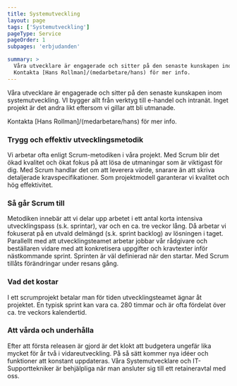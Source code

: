 ```yaml
---
title: Systemutveckling
layout: page
tags: ['Systemutveckling']
pageType: Service
pageOrder: 1
subpages: 'erbjudanden'

summary: >
  Våra utvecklare är engagerade och sitter på den senaste kunskapen inom systemutveckling. VI bygger allt från verktyg till e-handel och intranät. Inget projekt är det andra likt eftersom vi gillar att bli utmanade.
  Kontakta [Hans Rollman]/(medarbetare/hans) för mer info.
---
```


  Våra utvecklare är engagerade och sitter på den senaste kunskapen inom systemutveckling. VI bygger allt från verktyg till e-handel och intranät. Inget projekt är det andra likt eftersom vi gillar att bli utmanade.

  Kontakta [Hans Rollman]/(medarbetare/hans) för mer info.

### Trygg och effektiv utvecklingsmetodik
Vi arbetar ofta enligt Scrum-metodiken i våra projekt. Med Scrum blir det ökad kvalitet och ökat fokus på att lösa de utmaningar som är viktigast för dig. Med Scrum handlar det om att leverera värde, snarare än att skriva detaljerade kravspecifikationer. Som projektmodell garanterar vi kvalitet och hög effektivitet.

### Så går Scrum till
Metodiken innebär att vi delar upp arbetet i ett antal korta intensiva utvecklingspass (s.k. sprintar), var och en ca. tre veckor lång. Då arbetar vi fokuserat på en utvald delmängd (s.k. sprint backlog) av lösningen i taget. Parallellt med att utvecklingsteamet arbetar jobbar vår rådgivare och beställaren vidare med att konkretisera uppgifter och kravtexter inför nästkommande sprint. Sprinten är väl definierad när den startar. Med Scrum tillåts förändringar under resans gång.

### Vad det kostar
I ett scrumprojekt betalar man för tiden utvecklingsteamet ägnar åt projektet. En typisk sprint kan vara ca. 280 timmar och är ofta fördelat över ca. tre veckors kalendertid. 

### Att vårda och underhålla 
Efter att första releasen är gjord är det klokt att budgetera ungefär lika mycket för år två i vidareutveckling. På så sätt kommer nya idéer och funktioner att konstant uppdateras. Våra Systemutvecklare och IT-Supporttekniker är behjälpliga när man ansluter sig till ett retaineravtal med oss.